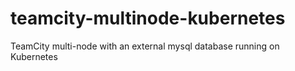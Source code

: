 # teamcity-multinode-kubernetes
TeamCity multi-node with an external mysql database running on Kubernetes
